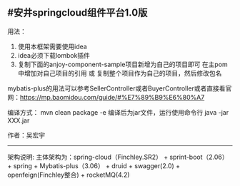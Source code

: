 #安井springcloud组件平台1.0版
----------------------------------
用法：
1. 使用本框架需要使用idea
2. idea必须下载lombok插件
3. 复制下面的anjoy-component-sample项目新增为自己的项目即可
在主pom中增加对自己项目的引用
或
复制整个项目作为自己的项目，然后修改包名

mybatis-plus的用法可以参考SellerController或者BuyerController或者直接看官网：https://mp.baomidou.com/guide/#%E7%89%B9%E6%80%A7

编译方式：
mvn clean package -e 编译后为jar文件，运行使用命令行 java -jar XXX.jar

作者：吴宏宇

-----------------------------------
架构说明:
主体架构为：spring-cloud（Finchley.SR2） + sprint-boot（2.06） + spring + Mybatis-plus（3.06） + druid + swagger(2.0) + openfeign(Finchley整合) + rocketMQ(4.2)